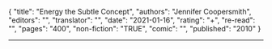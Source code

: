 {
"title": "Energy the Subtle Concept",
"authors": "Jennifer Coopersmith",
"editors": "",
"translator": "",
"date": "2021-01-16",
"rating": "+",
"re-read": "",
"pages": "400",
"non-fiction": "TRUE",
"comic": "",
"published": "2010"
}

---
